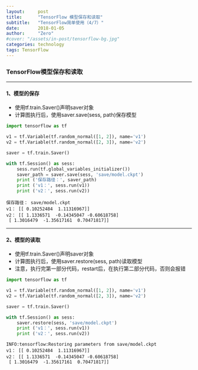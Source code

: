```yaml
---
layout:     post
title:      "TensorFlow 模型保存和读取"
subtitle:   "TensorFlow简单使用（4/7）"
date:       2018-01-05
author:     "Zero"
#cover: "/assets/in-post/tensorflow-bg.jpg"
categories: technology
tags: TensorFlow
---
```


### TensorFlow模型保存和读取

---

#### 1、模型的保存
- 使用tf.train.Saver()声明saver对象
- 计算图执行后，使用saver.save(sess, path)保存模型


```python
import tensorflow as tf

v1 = tf.Variable(tf.random_normal([1, 2]), name='v1')
v2 = tf.Variable(tf.random_normal([2, 3]), name='v2')

saver = tf.train.Saver()

with tf.Session() as sess:
    sess.run(tf.global_variables_initializer())
    saver_path = saver.save(sess, 'save/model.ckpt')
    print ('保存路径：', saver_path)
    print ('v1：', sess.run(v1))
    print ('v2：', sess.run(v2))
```

    保存路径： save/model.ckpt
    v1： [[ 0.10252484  1.11316967]]
    v2： [[ 1.1336571  -0.14345047 -0.60618758]
     [ 1.3016479  -1.35617161  0.70471817]]

---

#### 2、模型的读取
- 使用tf.train.Saver()声明saver对象
- 计算图执行后，使用saver.restore(sess, path)读取模型
- 注意，执行完第一部分代码，restart后，在执行第二部分代码，否则会报错


```python
import tensorflow as tf

v1 = tf.Variable(tf.random_normal([1, 2]), name='v1')
v2 = tf.Variable(tf.random_normal([2, 3]), name='v2')

saver = tf.train.Saver()

with tf.Session() as sess:
    saver.restore(sess, 'save/model.ckpt')
    print ('v1：', sess.run(v1))
    print ('v2：', sess.run(v2))
```

    INFO:tensorflow:Restoring parameters from save/model.ckpt
    v1： [[ 0.10252484  1.11316967]]
    v2： [[ 1.1336571  -0.14345047 -0.60618758]
     [ 1.3016479  -1.35617161  0.70471817]]
